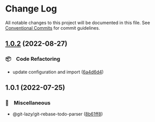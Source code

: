 # Change Log

All notable changes to this project will be documented in this file.
See [Conventional Commits](https://conventionalcommits.org) for commit guidelines.

## [1.0.2](https://github.com/bluelovers/ws-git-lazy/compare/@git-lazy/git-rebase-todo-parser@1.0.1...@git-lazy/git-rebase-todo-parser@1.0.2) (2022-08-27)



### 📦　Code Refactoring

* update configuration and import ([6a4d6d4](https://github.com/bluelovers/ws-git-lazy/commit/6a4d6d418dcf351e88a44dcb252269781820309a))



## 1.0.1 (2022-07-25)


### 🔖　Miscellaneous

* @git-lazy/git-rebase-todo-parser ([8b61ff8](https://github.com/bluelovers/ws-git-lazy/commit/8b61ff8fe7b6a566cc2e13236486abb3908c7ae6))
